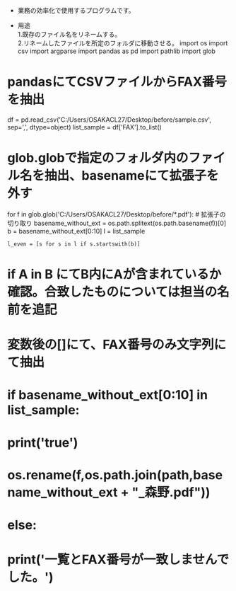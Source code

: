 - 業務の効率化で使用するプログラムです。

- 用途  
  1.既存のファイル名をリネームする。  
  2.リネームしたファイルを所定のフォルダに移動させる。
import os
import csv
import argparse
import pandas as pd
import pathlib
import glob

# pandasにてCSVファイルからFAX番号を抽出
df = pd.read_csv('C:/Users/OSAKACL27/Desktop/before/sample.csv', sep=',', dtype=object)
list_sample = df['FAX'].to_list()

# glob.globで指定のフォルダ内のファイル名を抽出、basenameにて拡張子を外す
for f in glob.glob('C:/Users/OSAKACL27/Desktop/before/*.pdf'):
    # 拡張子の切り取り
    basename_without_ext = os.path.splitext(os.path.basename(f))[0]
    b = basename_without_ext[0:10]
    l = list_sample

    l_even = [s for s in l if s.startswith(b)]


# if A in B にてB内にAが含まれているか確認。合致したものについては担当の名前を追記
# 変数後の[]にて、FAX番号のみ文字列にて抽出
# if basename_without_ext[0:10] in list_sample:
#     print('true')
# os.rename(f,os.path.join(path,basename_without_ext + "_森野.pdf"))
# else:
#     print('一覧とFAX番号が一致しませんでした。')
